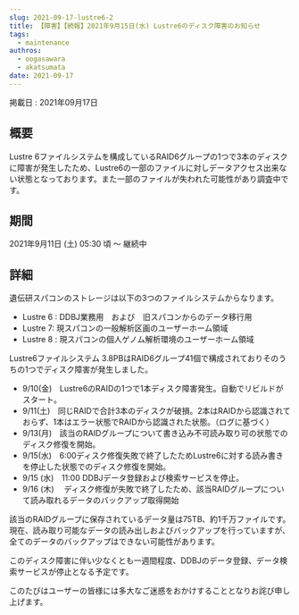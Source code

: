```yaml
---
slug: 2021-09-17-lustre6-2
title: 【障害】【続報】2021年9月15日(水) Lustre6のディスク障害のお知らせ
tags:
  - maintenance
authros:
  - oogasawara
  - akatsumata
date: 2021-09-17
---
```


掲載日 : 2021年09月17日

## 概要
Lustre 6ファイルシステムを構成しているRAID6グループの1つで3本のディスクに障害が発生したため、Lustre6の一部のファイルに対しデータアクセス出来ない状態となっております。また一部のファイルが失われた可能性があり調査中です。

## 期間

2021年9月11日 (土) 05:30 頃 ～ 継続中

## 詳細

遺伝研スパコンのストレージは以下の3つのファイルシステムからなります。

- Lustre 6 : DDBJ業務用　および　旧スパコンからのデータ移行用
- Lustre 7: 現スパコンの一般解析区画のユーザーホーム領域
- Lustre 8 : 現スパコンの個人ゲノム解析環境のユーザーホーム領域


Lustre6ファイルシステム 3.8PBはRAID6グループ41個で構成されておりそのうちの1つでディスク障害が発生しました。


- 9/10(金)　Lustre6のRAIDの1つで1本ディスク障害発生。自動でリビルドがスタート。
- 9/11(土)　同じRAIDで合計3本のディスクが破損。2本はRAIDから認識されておらず、1本はエラー状態でRAIDから認識された状態。（ログに基づく）
- 9/13(月)　該当のRAIDグループについて書き込み不可読み取り可の状態でのディスク修復を開始。
- 9/15(水)　6:00ディスク修復失敗で終了したためLustre6に対する読み書きを停止した状態でのディスク修復を開始。
- 9/15 (水)　11:00 DDBJデータ登録および検索サービスを停止。
- 9/16 (木)　 ディスク修復が失敗で終了したため、該当RAIDグループについて読み取れるデータのバックアップ取得開始


該当のRAIDグループに保存されているデータ量は75TB、約1千万ファイルです。現在、読み取り可能なデータの読み出しおよびバックアップを行っていますが、全てのデータのバックアップはできない可能性があります。

このディスク障害に伴い少なくとも一週間程度、DDBJのデータ登録、データ検索サービスが停止となる予定です。

このたびはユーザーの皆様には多大なご迷惑をおかけすることとなりお詫び申し上げます。
